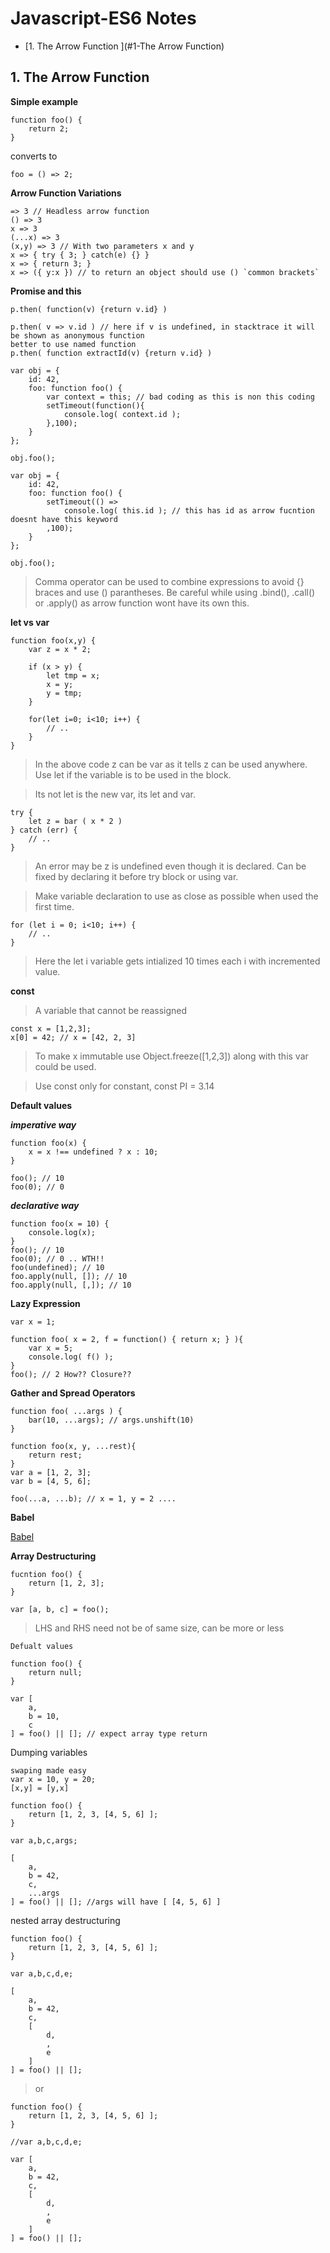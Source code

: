 # Javascript-ES6 Notes
- [1. The Arrow Function ](#1-The Arrow Function)

## 1. The Arrow Function

**Simple example**
```
function foo() {
    return 2;
}
```
converts to
```
foo = () => 2;
```

**Arrow Function Variations**
```
=> 3 // Headless arrow function
() => 3
x => 3
(...x) => 3
(x,y) => 3 // With two parameters x and y
x => { try { 3; } catch(e) {} }
x => { return 3; }
x => ({ y:x }) // to return an object should use () `common brackets`
```
**Promise and this**
```
p.then( function(v) {return v.id} )

p.then( v => v.id ) // here if v is undefined, in stacktrace it will be shown as anonymous function
better to use named function
p.then( function extractId(v) {return v.id} )
```
```
var obj = {
    id: 42,
    foo: function foo() {
        var context = this; // bad coding as this is non this coding
        setTimeout(function(){
            console.log( context.id );
        },100);
    }
};

obj.foo();
```
```
var obj = {
    id: 42,
    foo: function foo() {
        setTimeout(() =>
            console.log( this.id ); // this has id as arrow fucntion doesnt have this keyword
        ,100);
    }
};

obj.foo();
```
> Comma operator can be used to combine expressions to avoid {} braces and use () parantheses.
> Be careful while using .bind(), .call() or .apply() as arrow function wont have its own this.

**let vs var**
```
function foo(x,y) {
    var z = x * 2;

    if (x > y) {
        let tmp = x;
        x = y;
        y = tmp;
    }

    for(let i=0; i<10; i++) {
        // ..
    }
}
```
> In the above code z can be var as it tells z can be used anywhere.
> Use let if the variable is to be used in the block.

> Its not let is the new var, its let and var.

```
try {
    let z = bar ( x * 2 )
} catch (err) {
    // ..
}
```
> An error may be z is undefined even though it is declared.
> Can be fixed by declaring it before try block or using var.

> Make variable declaration to use as close as possible when used the first time.

```
for (let i = 0; i<10; i++) {
    // ..
}
```
> Here the let i variable gets intialized 10 times each i with incremented value.

**const**
> A variable that cannot be reassigned
```
const x = [1,2,3];
x[0] = 42; // x = [42, 2, 3]
```
> To make x immutable use Object.freeze([1,2,3]) along with this var could be used.

> Use const only for constant, const PI = 3.14

**Default values**

***imperative way***
```
function foo(x) {
    x = x !== undefined ? x : 10;
}

foo(); // 10
foo(0); // 0
```

***declarative way***
```
function foo(x = 10) {
    console.log(x);
}
foo(); // 10
foo(0); // 0 .. WTH!!
foo(undefined); // 10
foo.apply(null, []); // 10
foo.apply(null, [,]); // 10
```

**Lazy Expression**
```
var x = 1;

function foo( x = 2, f = function() { return x; } ){
 	var x = 5;	
  	console.log( f() );
}
foo(); // 2 How?? Closure??
```

**Gather and Spread Operators**
```
function foo( ...args ) {
    bar(10, ...args); // args.unshift(10)
}
```

```
function foo(x, y, ...rest){
    return rest;
}
var a = [1, 2, 3];
var b = [4, 5, 6];

foo(...a, ...b); // x = 1, y = 2 .... 
```

**Babel**

[Babel](https://babeljs.io/)

**Array Destructuring**
```
fucntion foo() {
    return [1, 2, 3];
}

var [a, b, c] = foo();
```
> LHS and RHS need not be of same size, can be more or less

```
Defualt values

function foo() {
    return null;
}

var [
    a,
    b = 10,
    c
] = foo() || []; // expect array type return
```

Dumping variables
```
swaping made easy
var x = 10, y = 20;
[x,y] = [y,x]
```

```
function foo() {
    return [1, 2, 3, [4, 5, 6] ];
}

var a,b,c,args;

[
    a,
    b = 42,
    c,
    ...args
] = foo() || []; //args will have [ [4, 5, 6] ]
```

nested array destructuring
```
function foo() {
    return [1, 2, 3, [4, 5, 6] ];
}

var a,b,c,d,e;

[
    a,
    b = 42,
    c,
    [
        d,
        ,
        e
    ]
] = foo() || []; 
```
> or
```
function foo() {
    return [1, 2, 3, [4, 5, 6] ];
}

//var a,b,c,d,e;

var [
    a,
    b = 42,
    c,
    [
        d,
        ,
        e
    ]
] = foo() || []; 
```

